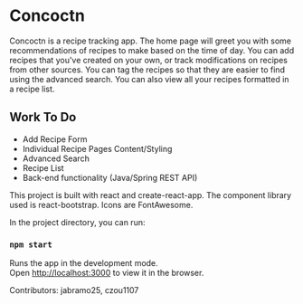 
# Concoctn

Concoctn is a recipe tracking app.  The home page will greet you with some recommendations of recipes to make based on the time of day.  You can add recipes that you've created on your own, or track modifications on recipes from other sources.  You can tag the recipes so that they are easier to find using the advanced search.  You can also view all your recipes formatted in a recipe list. 

## Work To Do

* Add Recipe Form
* Individual Recipe Pages Content/Styling 
* Advanced Search
* Recipe List
* Back-end functionality (Java/Spring REST API)

This project is built with react and create-react-app. The component library used is react-bootstrap. Icons are FontAwesome. 


In the project directory, you can run:

### `npm start`

Runs the app in the development mode.<br>
Open [http://localhost:3000](http://localhost:3000) to view it in the browser.


Contributors: jabramo25, czou1107
